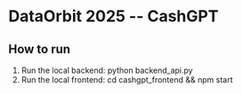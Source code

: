 # DataOrbit 2025 -- CashGPT

## How to run

1) Run the local backend: python backend_api.py
2) Run the local frontend: cd cashgpt_frontend && npm start